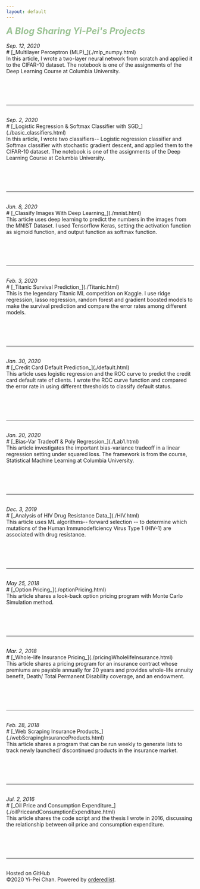 ```yaml
---
layout: default
---
```

<div class="d"><div class="e"><font color="#9ac293"><font size="5.2"><b><i> A Blog Sharing Yi-Pei's Projects</i></b></font></font></div></div>
<br>
<div class="d"><i>Sep. 12, 2020</i></div>
# [_Multilayer Perceptron (MLP)_](./mlp_numpy.html)   
<div class="d"></div>
In this article, I wrote a two-layer neural network from scratch and applied it to the CIFAR-10 dataset. The notebook is one of the assignments of the Deep Learning Course at Columbia University.  <br>
<br>
<br>
<br>
<br>
<hr>
<br>
<div class="d"><i>Sep. 2, 2020</i></div>
# [_Logistic Regression & Softmax Classifier with SGD_](./basic_classifiers.html)   
<div class="d"></div>
In this article, I wrote two classifiers-- Logistic regression classifier and Softmax classifier with stochastic gradient descent, and applied them to the CIFAR-10 dataset. The notebook is one of the assignments of the Deep Learning Course at Columbia University.  <br>
<br>
<br>
<br>
<br>
<hr>
<br>
<div class="d"><i>Jun. 8, 2020</i></div>
# [_Classify Images With Deep Learning_](./mnist.html)   
<div class="d"></div>
This article uses deep learning to predict the numbers in the images from the MNIST Dataset. I used Tensorflow Keras, setting the activation function as sigmoid function, and output function as softmax function. <br>
<br>
<br>
<br>
<br>
<hr>
<br>
<div class="d"><i>Feb. 3, 2020</i></div>
# [_Titanic Survival Prediction_](./Titanic.html)   
<div class="d"></div>
This is the legendary Titanic ML competition on Kaggle. I use ridge regression, lasso regression, random forest and gradient boosted models to make the survival prediction and compare the error rates among different models. <br>
<br>
<br>
<br>
<br>
<hr>
<br>
<div class="d"><i>Jan. 30, 2020</i></div>
# [_Credit Card Default Prediction_](./default.html)   
<div class="d"></div>
This article uses logistic regression and the ROC curve to predict the credit card default rate of clients. I wrote the ROC curve function and compared the error rate in using different thresholds to classify default status. <br>
<br>
<br>
<br>
<br>
<hr>
<br>
<div class="d"><i>Jan. 20, 2020</i></div>
# [_Bias-Var Tradeoff & Poly Regression_](./Lab1.html)   
<div class="d"></div>
This article investigates the important bias-variance tradeoff in a linear regression setting under squared loss. The framework is from the course, Statistical Machine Learning at Columbia University. <br>
<br>
<br>
<br>
<br>
<hr>
<br>
<div class="d"><i>Dec. 3, 2019</i></div>
# [_Analysis of HIV Drug Resistance Data_](./HIV.html)   
<div class="d"></div>
This article uses ML algorithms-- forward selection -- to determine which mutations of the Human Immunodeficiency Virus Type 1 (HIV-1) are associated with drug resistance.<br>
<br>
<br>
<br>
<br>
<hr>
<br>
<div class="d"><i>May 25, 2018</i></div>
# [_Option Pricing_](./optionPricing.html)   
<div class="d"></div>
This article shares a look-back option pricing program with Monte Carlo Simulation method.<br>
<br>
<br>
<br>
<br>
<hr>
<br>
<div class="d"><i>Mar. 2, 2018</i></div>
# [_Whole-life Insurance Pricing_](./pricingWholelifeInsurance.html)   
<div class="d"></div>
This article shares a pricing program for an insurance contract whose premiums are payable annually for 20 years and provides whole-life annuity benefit, Death/ Total Permanent Disability coverage, and an endowment.<br>
<br>
<br>
<br>
<br>
<hr>
<br>
<div class="d"><i>Feb. 28, 2018</i></div>
# [_Web Scraping Insurance Products_](./webScrapingInsuranceProducts.html)   
<div class="d"></div>
This article shares a program that can be run weekly to generate lists to track newly launched/ discontinued products in the insurance market.<br>
<br>
<br>
<br>
<br>
<hr>
<br>
<div class="d"><i>Jul. 2, 2016</i></div>
# [_Oil Price and Consumption Expenditure_](./oilPriceandConsumptionExpenditure.html)   
<div class="d"></div>
This article shares the code script and the thesis I wrote in 2016, discussing the relationship between oil price and consumption expenditure.<br>
<br>
<br>
<br>
<br>
<hr>
<br>
Hosted on GitHub 
<br>
©2020 Yi-Pei Chan. Powered by <a href="https://github.com/orderedlist">orderedlist</a>. 

